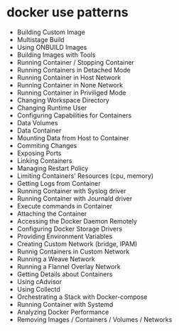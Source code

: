 # docker use patterns

- Building Custom Image
- Multistage Build
- Using ONBUILD Images
- Building Images with Tools
- Running Container / Stopping Container
- Running Containers in Detached Mode 
- Running Container in Host Network
- Running Container in None Network
- Running Container in Priviliged Mode
- Changing Workspace Directory
- Changing Runtime User
- Configuring Capabilities for Containers
- Data Volumes
- Data Container
- Mounting Data from Host to Container
- Commiting Changes
- Exposing Ports
- Linking Containers
- Managing Restart Policy
- Limiting Containers' Resources (cpu, memory)
- Getting Logs from Container
- Running Container with Syslog driver
- Running Container with Journald driver
- Execute commands in Container
- Attaching the Container
- Accessing the Docker Daemon Remotely
- Configuring Docker Storage Drivers
- Providing Environment Variables
- Creating Custom Network (bridge, IPAM)
- Runnig Containers in Custom Network
- Running a Weave Network
- Running a Flannel Overlay Network
- Getting Details about Containers
- Using cAdvisor
- Using Collectd
- Orchestrating a Stack with Docker-compose
- Running Container with Systemd
- Analyzing Docker Performance
- Removing Images / Containers / Volumes / Networks
